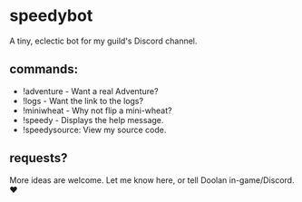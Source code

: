 # speedybot
A tiny, eclectic bot for my guild's Discord channel.

## commands:

- !adventure - Want a real Adventure?
- !logs - Want the link to the logs?
- !miniwheat - Why not flip a mini-wheat?
- !speedy -  Displays the help message.
- !speedysource: View my source code.

## requests?
More ideas are welcome.  Let me know here, or tell Doolan in-game/Discord. ❤️
